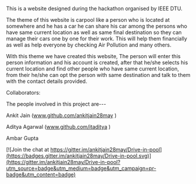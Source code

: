 This is a website designed during the hackathon organised by IEEE DTU.

The theme of this website is carpool like a person who is located at somewhere and he has a car he can share his car among the persons who have same current location as well as same final destination so they can manage their cars one by one for their work. This will help them financially as well as help everyone by checking Air Pollution and many others.

With this theme we have created this website, The person will enter this person information and his account is created, after that he/she selects his current location and find other people who have same current location, from their he/she can opt the person with same destination and talk to them with the contact details provided.


Collaborators:

The people involved in this project are---

Ankit Jain (www.github.com/ankitjain28may )

Aditya Agarwal (www.github.com/itaditya )

Ambar Gupta


[![Join the chat at https://gitter.im/ankitjain28may/Drive-in-pool](https://badges.gitter.im/ankitjain28may/Drive-in-pool.svg)](https://gitter.im/ankitjain28may/Drive-in-pool?utm_source=badge&utm_medium=badge&utm_campaign=pr-badge&utm_content=badge)